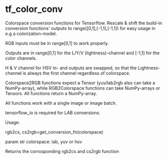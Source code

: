 # tf_color_conv
Colorspace conversion functions for Tensorflow.
Rescale & shift the build-in conversion functions' outputs to range([0,1],[-1,1],[-1,1]) for easy usage
in e.g a colorization-model.

RGB inputs must be in range[0,1] to work properly.

Outputs are in range[0,1] for the L/Y/V (lightness)-channel and [-1,1] for the color channels.

H & V channel for HSV in- and outputs are swapped, so that the Lightness-channel is always the first channel regardless of colorspace.


Colorspace2RGB functions expect a Tensor (yuv/lab2rgb also can take a NumPy-array), while RGB2Colorspace functions can take NumPy-arrays or Tensors. All functions return a NumPy-array.

All functions work with a single image or image batch.

tensorflow_io is required for LAB conversions.


Usage:

rgb2cs, cs2rgb=get_conversion_fn(colorspace)

param str colorspace: lab, yuv or hsv

Returns the corrosponding rgb2cs and cs2rgb function
